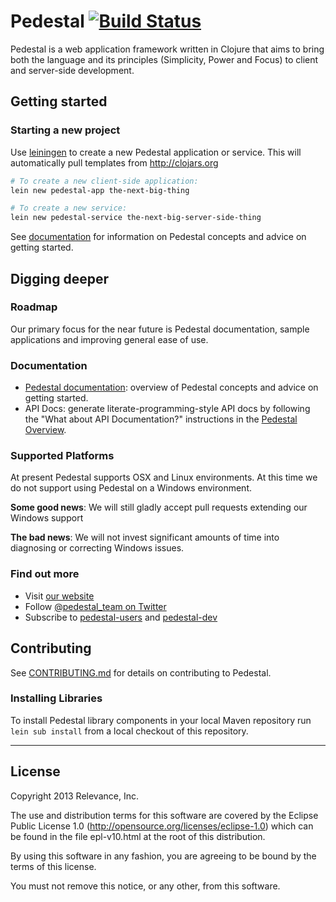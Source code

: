 # Pedestal [![Build Status](https://travis-ci.org/pedestal/pedestal.png)](https://travis-ci.org/pedestal/pedestal)

Pedestal is a web application framework written in Clojure that aims to bring
both the language and its principles (Simplicity, Power and Focus) to client and
server-side development.

## Getting started

### Starting a new project

Use [leiningen](https://github.com/technomancy/leiningen) to create a new
Pedestal application or service. This will automatically pull templates from
<http://clojars.org>

```bash
# To create a new client-side application:
lein new pedestal-app the-next-big-thing

# To create a new service:
lein new pedestal-service the-next-big-server-side-thing
```

See [documentation](#documentation) for information on Pedestal concepts and
advice on getting started.

## Digging deeper

### Roadmap

Our primary focus for the near future is Pedestal documentation, sample
applications and improving general ease of use.

### Documentation

* [Pedestal documentation](http://pedestal.io/documentation/): overview of
  Pedestal concepts and advice on getting started.
* API Docs: generate literate-programming-style API docs by following the
  "What about API Documentation?" instructions in the
  [Pedestal Overview](http://pedestal.io/documentation/).

### Supported Platforms

At present Pedestal supports OSX and Linux environments. At this time we do not
support using Pedestal on a Windows environment.

**Some good news**: We will still gladly accept pull requests extending our
Windows support

**The bad news**: We will not invest significant amounts of time into
diagnosing or correcting Windows issues.

### Find out more

* Visit [our website](http://pedestal.io/)
* Follow [@pedestal_team on Twitter](http://twitter.com/pedestal_team)
* Subscribe to [pedestal-users](https://groups.google.com/d/forum/pedestal-users)
  and [pedestal-dev](https://groups.google.com/d/forum/pedestal-dev)

## Contributing

See [CONTRIBUTING.md](CONTRIBUTING.md) for details on contributing to Pedestal.

### Installing Libraries

To install Pedestal library components in your local Maven repository run
`lein sub install` from a local checkout of this repository.

---

## License
Copyright 2013 Relevance, Inc.

The use and distribution terms for this software are covered by the
Eclipse Public License 1.0 (http://opensource.org/licenses/eclipse-1.0)
which can be found in the file epl-v10.html at the root of this distribution.

By using this software in any fashion, you are agreeing to be bound by
the terms of this license.

You must not remove this notice, or any other, from this software.
